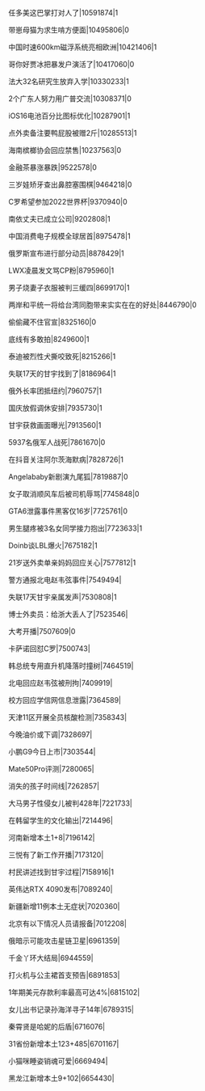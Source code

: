 任多美这巴掌打对人了|10591874|1

带崽母猫为求生啃方便面|10495806|0

中国时速600km磁浮系统亮相欧洲|10421406|1

哥你好贾冰把暴发户演活了|10417060|0

法大32名研究生放弃入学|10330233|1

2个广东人努力用广普交流|10308371|0

iOS16电池百分比图标优化|10287901|1

点外卖备注要鸭屁股被赠2斤|10285513|1

海南槟榔协会回应禁售|10237563|0

金融茶暴涨暴跌|9522578|0

三岁娃矫牙查出鼻腔塞围棋|9464218|0

C罗希望参加2022世界杯|9370940|0

南依丈夫已成立公司|9202808|1

中国消费电子规模全球居首|8975478|1

俄罗斯宣布进行部分动员|8878429|1

LWX凌晨发文骂CP粉|8795960|1

男子烧妻子衣服被判三缓四|8699170|1

两岸和平统一将给台湾同胞带来实实在在的好处|8446790|0

偷偷藏不住官宣|8325160|0

底线有多敢拍|8249600|1

泰迪被烈性犬撕咬致死|8215266|1

失联17天的甘宇找到了|8186964|1

俄外长率团抵纽约|7960757|1

国庆放假调休安排|7935730|1

甘宇获救画面曝光|7913560|1

5937名俄军人战死|7861670|0

在抖音关注阿尔茨海默病|7828726|1

Angelababy新剧演九尾狐|7819887|0

女子取消顺风车后被司机辱骂|7745848|0

GTA6泄露事件黑客仅16岁|7725761|0

男生腿疼被3名女同学接力抱出|7723633|1

Doinb谈LBL爆火|7675182|1

21岁送外卖单亲妈妈回应关心|7577812|1

警方通报北电赵韦弦事件|7549494|

失联17天甘宇亲属发声|7530808|1

博士外卖员：给浙大丢人了|7523546|

大考开播|7507609|0

卡萨诺回怼C罗|7500743|

韩总统专用直升机降落时撞树|7464519|

北电回应赵韦弦被刑拘|7409919|

校方回应学信网信息泄露|7364589|

天津11区开展全员核酸检测|7358343|

今晚油价或下调|7328697|

小鹏G9今日上市|7303544|

Mate50Pro评测|7280065|

消失的孩子时间线|7262857|

大马男子性侵女儿被判428年|7221733|

在韩留学生的文化输出|7214496|

河南新增本土1+8|7196142|

三悦有了新工作开播|7173120|

村民讲述找到甘宇过程|7158916|1

英伟达RTX 4090发布|7089240|

新疆新增11例本土无症状|7020360|

北京有以下情况人员请报备|7012208|

俄暗示可能攻击星链卫星|6961359|

千金丫环大结局|6944559|

打火机与公主裙首支预告|6891853|

1年期美元存款利率最高可达4%|6815102|

女儿出书记录孙海洋寻子14年|6789315|

秦霄贤是哈妮的后盾|6716076|

31省份新增本土123+485|6701167|

小猫咪睡姿销魂可爱|6669494|

黑龙江新增本土9+102|6654430|

